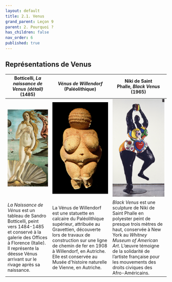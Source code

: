 ```yaml
---
layout: default
title: 2.1. Venus
grand_parent: Leçon 9
parent: 2. Pourquoi ?
has_children: false
nav_order: 6
published: true
---
```

## Représentations de Venus    


| Botticelli, *La naissance de Venus (détail)* (1485) | *Vénus de Willendorf* (Paléolithique) | Niki de Saint Phalle, _Black Venus_ (1965) |
|------------------ |------------------ |------------------ |
| <a href="../../assets/img/art/botticelli-venus.jpeg" target="_blank"><img src="../../assets/img/art/botticelli-venus.jpeg" style="zoom:110%;" /> | <a href="../../assets/img/art/venus-willendorf.jpeg" target="_blank"><img src="../../assets/img/art/venus-willendorf.jpeg" style="zoom:100%;" />  | <a href="../../assets/img/art/stphalle-venus.jpeg" target="_blank"><img src="../../assets/img/art/stphalle-venus.jpeg" style="zoom:80%;" />  |
| *La Naissance de Vénus* est un tableau de Sandro Botticelli, peint vers 1484-1485 et conservé à la galerie des Offices à Florence (Italie). Il représente la déesse Vénus arrivant sur le rivage après sa naissance. | La Vénus de Willendorf est une statuette en calcaire du Paléolithique supérieur, attribuée au Gravettien, découverte lors de travaux de construction sur une ligne de chemin de fer en 1908 à Willendorf, en Autriche. Elle est conservée au Musée d'histoire naturelle de Vienne, en Autriche. | _Black Venus_ est une sculpture de Niki de Saint Phalle en polyester peint de presque trois mètres de haut, conservée à New York au *Whitney Museum of American Art*. L’œuvre témoigne de la solidarité de l’artiste française pour les mouvements des droits civiques des Afro-Américains. |